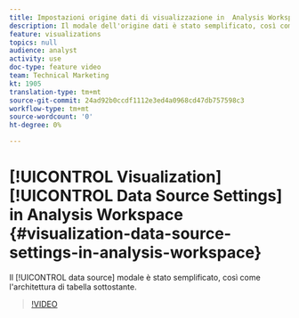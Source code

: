 ```yaml
---
title: Impostazioni origine dati di visualizzazione in  Analysis Workspace
description: Il modale dell'origine dati è stato semplificato, così come l'architettura della tabella sottostante.
feature: visualizations
topics: null
audience: analyst
activity: use
doc-type: feature video
team: Technical Marketing
kt: 1905
translation-type: tm+mt
source-git-commit: 24ad92b0ccdf1112e3ed4a0968cd47db757598c3
workflow-type: tm+mt
source-wordcount: '0'
ht-degree: 0%

---
```



# [!UICONTROL Visualization] [!UICONTROL Data Source Settings] in  Analysis Workspace {#visualization-data-source-settings-in-analysis-workspace}

Il [!UICONTROL data source] modale è stato semplificato, così come l&#39;architettura di tabella sottostante.

>[!VIDEO](https://video.tv.adobe.com/v/23729/?quality=12)
